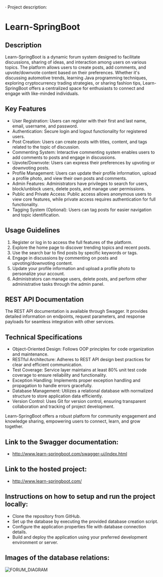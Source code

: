 · Project description: 

# Learn-SpringBoot
 
## Description
Learn-SpringBoot is a dynamic forum system designed to facilitate discussions, sharing of ideas, and interaction among users on various topics. The platform allows users to create posts, add comments, and upvote/downvote content based on their preferences. Whether it's discussing automotive trends, learning Java programming techniques, exploring cryptocurrency trading strategies, or sharing fashion tips, Learn-SpringBoot offers a centralized space for enthusiasts to connect and engage with like-minded individuals.
 
## Key Features
- User Registration: Users can register with their first and last name, email, username, and password.
- Authentication: Secure login and logout functionality for registered users.
- Post Creation: Users can create posts with titles, content, and tags related to the topic of discussion.
- Commenting System: Interactive commenting system enables users to add comments to posts and engage in discussions.
- Upvote/Downvote: Users can express their preferences by upvoting or downvoting posts.
- Profile Management: Users can update their profile information, upload a profile photo, and view their own posts and comments.
- Admin Features: Administrators have privileges to search for users, block/unblock users, delete posts, and manage user permissions.
- Public and Private Access: Public access allows anonymous users to view core features, while private access requires authentication for full functionality.
- Tagging System (Optional): Users can tag posts for easier navigation and topic identification.
 
## Usage Guidelines
1. Register or log in to access the full features of the platform.
2. Explore the home page to discover trending topics and recent posts.
3. Use the search bar to find posts by specific keywords or tags.
4. Engage in discussions by commenting on posts and upvoting/downvoting content.
5. Update your profile information and upload a profile photo to personalize your account.
6. Administrators can manage users, delete posts, and perform other administrative tasks through the admin panel.
 
## REST API Documentation
The REST API documentation is available through Swagger. It provides detailed information on endpoints, request parameters, and response payloads for seamless integration with other services.
 
## Technical Specifications
- Object-Oriented Design: Follows OOP principles for code organization and maintenance.
- RESTful Architecture: Adheres to REST API design best practices for clear and efficient communication.
- Test Coverage: Service layer maintains at least 80% unit test code coverage to ensure reliability and functionality.
- Exception Handling: Implements proper exception handling and propagation to handle errors gracefully.
- Database Management: Utilizes a relational database with normalized structure to store application data efficiently.
- Version Control: Uses Git for version control, ensuring transparent collaboration and tracking of project development.
 
Learn-SpringBoot offers a robust platform for community engagement and knowledge sharing, empowering users to connect, learn, and grow together.

## Link to the Swagger documentation: 
- http://www.learn-springboot.com/swagger-ui/index.html

## Link to the hosted project: 
- http://www.learn-springboot.com/

## Instructions on how to setup and run the project locally: 

- Clone the repository from GitHub.
- Set up the database by executing the provided database creation script.
- Configure the application properties file with database connection details.
- Build and deploy the application using your preferred development environment or server.

## Images of the database relations: 
![FORUM_DIAGRAM](https://github.com/PlamenIliaYulian/Web_Forum/assets/140453324/e4185e56-c39b-44d4-b2e1-7b792fccbdc1)


